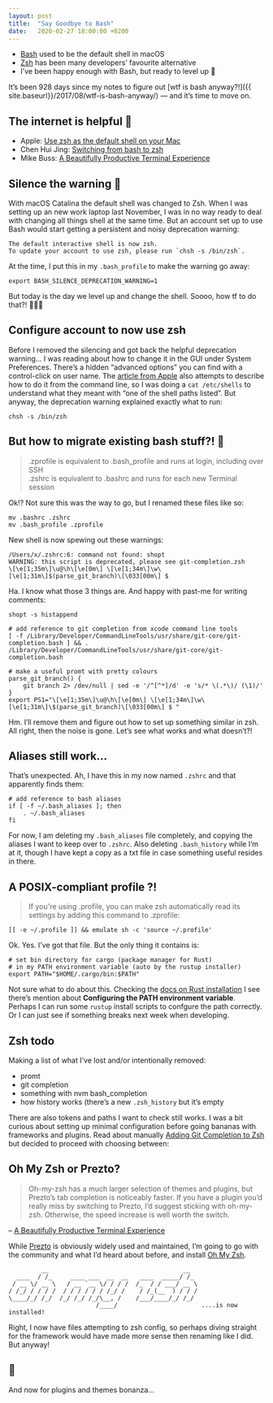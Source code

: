 ```yaml
---
layout: post
title:  "Say Goodbye to Bash"
date:   2020-02-27 18:00:00 +0200
---
```


* [Bash](https://en.wikipedia.org/wiki/Bash_(Unix_shell)) used to be the default shell in macOS
* [Zsh](https://en.wikipedia.org/wiki/Z_shell) has been many developers’ favourite alternative
* I’ve been happy enough with Bash, but ready to level up 🚀

It’s been 928 days since my notes to figure out [wtf is bash anyway?!]({{ site.baseurl}}/2017/08/wtf-is-bash-anyway/) — and it’s time to move on.

## The internet is helpful 🔗

* Apple: [Use zsh as the default shell on your Mac](https://support.apple.com/kb/HT208050)
* Chen Hui Jing: [Switching from bash to zsh](https://www.chenhuijing.com/blog/bash-to-zsh/)
* Mike Buss: [A Beautifully Productive Terminal Experience](https://mikebuss.com/2014/02/02/a-beautiful-productive-terminal-experience/)

## Silence the warning 🤫

With macOS Catalina the default shell was changed to Zsh. When I was setting up an new work laptop last November, I was in no way ready to deal with changing all things shell at the same time. But an account set up to use Bash would start getting a persistent and noisy deprecation warning:

```
The default interactive shell is now zsh.
To update your account to use zsh, please run `chsh -s /bin/zsh`.
```

At the time, I put this in my `.bash_profile` to make the warning go away:

```
export BASH_SILENCE_DEPRECATION_WARNING=1
```

But today is the day we level up and change the shell. Soooo, how tf to do that?! 🤷🏻‍♀️

## Configure account to now use zsh

Before I removed the silencing and got back the helpful deprecation warning… I was reading about how to change it in the GUI under System Preferences. There’s a hidden “advanced options” you can find with a control-click on user name. The [article from Apple](https://support.apple.com/kb/HT208050) also attempts to describe how to do it from the command line, so I was doing a `cat /etc/shells` to understand what they meant with “one of the shell paths listed”. But anyway, the deprecation warning explained exactly what to run:

`chsh -s /bin/zsh`

## But how to migrate existing bash stuff?! 🤔

> .zprofile is equivalent to .bash_profile and runs at login, including over SSH <br>
> .zshrc is equivalent to .bashrc and runs for each new Terminal session

Ok!? Not sure this was the way to go, but I renamed these files like so:

```
mv .bashrc .zshrc
mv .bash_profile .zprofile
```

New shell is now spewing out these warnings:

```
/Users/x/.zshrc:6: command not found: shopt
WARNING: this script is deprecated, please see git-completion.zsh
\[\e[1;35m\]\u@\h\[\e[0m\] \[\e[1;34m\]\w\[\e[1;31m\]$(parse_git_branch)\[\033[00m\] $
```

Ha. I know what those 3 things are. And happy with past-me for writing comments:

```
shopt -s histappend
```

```
# add reference to git completion from xcode command line tools
[ -f /Library/Developer/CommandLineTools/usr/share/git-core/git-completion.bash ] && . /Library/Developer/CommandLineTools/usr/share/git-core/git-completion.bash
```

```
# make a useful promt with pretty colours
parse_git_branch() {
    git branch 2> /dev/null | sed -e '/^[^*]/d' -e 's/* \(.*\)/ (\1)/'
}
export PS1="\[\e[1;35m\]\u@\h\[\e[0m\] \[\e[1;34m\]\w\[\e[1;31m\]\$(parse_git_branch)\[\033[00m\] $ "
```

Hm. I’ll remove them and figure out how to set up something similar in zsh. All right, then the noise is gone. Let’s see what works and what doesn’t?!

## Aliases still work…

That’s unexpected. Ah, I have this in my now named `.zshrc` and that apparently finds them:

```
# add reference to bash aliases
if [ -f ~/.bash_aliases ]; then
    . ~/.bash_aliases
fi
```

For now, I am deleting my `.bash_aliases` file completely, and copying the aliases I want to keep over to `.zshrc`. Also deleting `.bash_history` while I’m at it, though I have kept a copy as a txt file in case something useful resides in there.

## A POSIX-compliant profile ?!

> If you're using .profile, you can make zsh automatically read its settings by adding this command to .zprofile:

```
[[ -e ~/.profile ]] && emulate sh -c 'source ~/.profile'
```

Ok. Yes. I’ve got that file. But the only thing it contains is:

```
# set bin directory for cargo (package manager for Rust)
# in my PATH environment variable (auto by the rustup installer)
export PATH="$HOME/.cargo/bin:$PATH"
```

Not sure what to do about this. Checking the [docs on Rust installation](https://www.rust-lang.org/tools/install) I see there’s mention about **Configuring the PATH environment variable**. Perhaps I can run some `rustup` install scripts to confgure the path correctly. Or I can just see if something breaks next week when developing.

## Zsh todo

Making a list of what I’ve lost and/or intentionally removed:

* promt
* git completion
* something with nvm bash_completion
* how history works (there’s a new `.zsh_history` but it’s empty

There are also tokens and paths I want to check still works. I was a bit curious about setting up minimal configuration before going bananas with frameworks and plugins. Read about manually [Adding Git Completion to Zsh](https://medium.com/@oliverspryn/adding-git-completion-to-zsh-60f3b0e7ffbc) but decided to proceed with choosing between:

## Oh My Zsh or Prezto?

> Oh-my-zsh has a much larger selection of themes and plugins, but Prezto’s tab completion is noticeably faster. If you have a plugin you’d really miss by switching to Prezto, I’d suggest sticking with oh-my-zsh. Otherwise, the speed increase is well worth the switch.

– [A Beautifully Productive Terminal Experience](https://mikebuss.com/2014/02/02/a-beautiful-productive-terminal-experience/)

While [Prezto](https://github.com/sorin-ionescu/prezto) is obviously widely used and maintained, I’m going to go with the community and what I’d heard about before, and install [Oh My Zsh](https://github.com/ohmyzsh/ohmyzsh).

```
         __                                     __
  ____  / /_     ____ ___  __  __   ____  _____/ /_
 / __ \/ __ \   / __ `__ \/ / / /  /_  / / ___/ __ \
/ /_/ / / / /  / / / / / / /_/ /    / /_(__  ) / / /
\____/_/ /_/  /_/ /_/ /_/\__, /    /___/____/_/ /_/
                        /____/                       ....is now installed!
```

Right, I now have files attempting to zsh config, so perhaps diving straight for the framework would have made more sense then renaming like I did. But anyway!

## 🥳

And now for plugins and themes bonanza…
